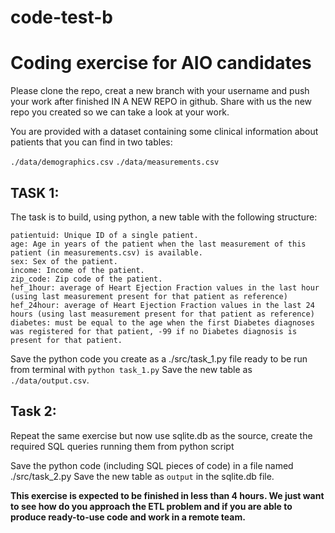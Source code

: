# code-test-b

# Coding exercise for AIO candidates

Please clone the repo, creat a new branch with your username and push your work after finished IN A NEW REPO in github.
Share with us the new repo you created so we can take a look at your work.

You are provided with a dataset containing some clinical information about patients that you can find in two tables:

`./data/demographics.csv`
`./data/measurements.csv`

## TASK 1:

The task is to build, using python, a new table with the following structure:

```
patientuid: Unique ID of a single patient.
age: Age in years of the patient when the last measurement of this patient (in measurements.csv) is available.
sex: Sex of the patient.
income: Income of the patient.
zip_code: Zip code of the patient.
hef_1hour: average of Heart Ejection Fraction values in the last hour (using last measurement present for that patient as reference)
hef_24hour: average of Heart Ejection Fraction values in the last 24 hours (using last measurement present for that patient as reference)
diabetes: must be equal to the age when the first Diabetes diagnoses was registered for that patient, -99 if no Diabetes diagnosis is present for that patient.
```
Save the python code you create as a ./src/task_1.py file ready to be run from terminal with `python task_1.py`
Save the new table as `./data/output.csv`.

## Task 2:

Repeat the same exercise but now use sqlite.db as the source, create the required SQL queries running them from python script

Save the python code (including SQL pieces of code) in a file named ./src/task_2.py
Save the new table as `output` in the sqlite.db file.

**This exercise is expected to be finished in less than 4 hours. We just want to see how do you approach the ETL problem and if you are able to produce ready-to-use code and work in a remote team.**

